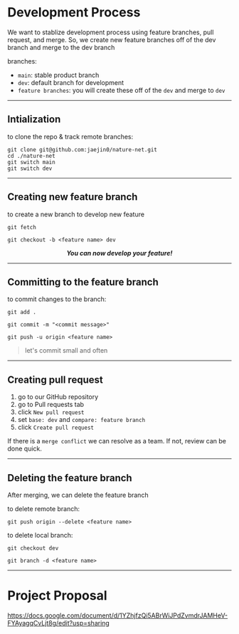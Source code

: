 # Development Process

We want to stablize development process using feature branches, pull request, and merge. So, we create new feature branches off of the dev branch and merge to the dev branch

branches:
* `main`: stable product branch
* `dev`: default branch for development
* `feature branches`: you will create these off of the `dev` and merge to `dev`

***
## Intialization

to clone the repo & track remote branches:

```
git clone git@github.com:jaejin0/nature-net.git
cd ./nature-net
git switch main
git switch dev
```

***
## Creating new feature branch

to create a new branch to develop new feature
```
git fetch
```
```
git checkout -b <feature name> dev
```

***<p align="center">You can now develop your feature!</p>***

***
## Committing to the feature branch

to commit changes to the branch:
```
git add .
```
```
git commit -m "<commit message>"
```
```
git push -u origin <feature name>
```

> let's commit small and often

***
## Creating pull request

1. go to our GitHub repository
2. go to Pull requests tab
3. click `New pull request`
4. set `base: dev` and `compare: feature branch`
5. click `Create pull request`

If there is a `merge conflict` we can resolve as a team. If not, review can be done quick.

***
## Deleting the feature branch

After merging, we can delete the feature branch

to delete remote branch:
```
git push origin --delete <feature name>
```

to delete local branch:
```
git checkout dev
```
```
git branch -d <feature name>
```

***
# Project Proposal
<https://docs.google.com/document/d/1YZhjfzQi5ABrWiJPdZvmdrJAMHeV-FYAyagqCvLjt8g/edit?usp=sharing>
